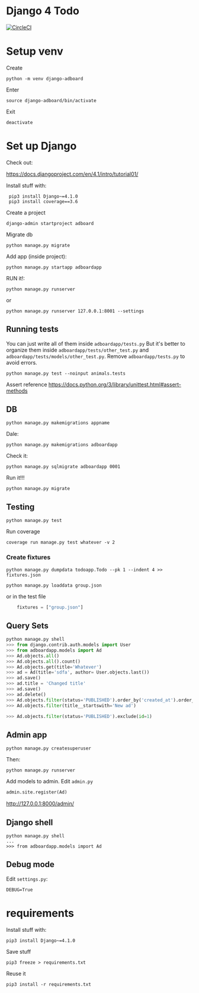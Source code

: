 # Django 4 Todo
[![CircleCI](https://dl.circleci.com/status-badge/img/gh/pxai/django-todo/tree/master.svg?style=svg)](https://dl.circleci.com/status-badge/redirect/gh/pxai/django-todo/tree/master)

# Setup venv

Create
```shell
python -m venv django-adboard
```

Enter
```shell
source django-adboard/bin/activate
```

Exit
```shell
deactivate
```

# Set up Django
Check out:

https://docs.djangoproject.com/en/4.1/intro/tutorial01/

Install stuff with:
```shell
 pip3 install Django~=4.1.0
 pip3 install coverage==3.6
```

Create a project
```shell
django-admin startproject adboard
```

Migrate db
```shell
python manage.py migrate
```

Add app (inside project):
```shell
python manage.py startapp adboardapp
```

RUN it!:
```shell
python manage.py runserver
```
or

```shell
python manage.py runserver 127.0.0.1:8001 --settings
```

## Running tests
You can just write all of them inside `adboardapp/tests.py`
But it's better to organize them inside `adboardapp/tests/other_test.py` and
`adboardapp/tests/models/other_test.py`.
Remove `adboardapp/tests.py` to avoid errors.

```shell
python manage.py test --noinput animals.tests
```

Assert reference
https://docs.python.org/3/library/unittest.html#assert-methods

## DB

```shell
python manage.py makemigrations appname
```
Dale:

```shell
python manage.py makemigrations adboardapp
```

Check it:

```shell
python manage.py sqlmigrate adboardapp 0001
```

Run it!!!

```shell
python manage.py migrate
```

## Testing

```shell
python manage.py test
```

Run coverage
```shell
coverage run manage.py test whatever -v 2
```

### Create fixtures

```shell
python manage.py dumpdata todoapp.Todo --pk 1 --indent 4 >> fixtures.json
```

```shell
python manage.py loaddata group.json
```

or in the test file
```python
    fixtures = ["group.json"]
```

## Query Sets
```python
python manage.py shell
>>> from django.contrib.auth.models import User
>>> from adboardapp.models import Ad
>>> Ad.objects.all()
>>> Ad.objects.all().count()
>>> Ad.objects.get(title='Whatever')
>>> ad = Ad(title='sdfa', author= User.objects.last())
>>> ad.save()
>>> ad.title = 'Changed title'
>>> ad.save()
>>> ad.delete()
>>> Ad.objects.filter(status='PUBLISHED').order_by('created_at').order_by('-title').filte(author__username='admin')
>>> Ad.objects.filter(title__startswith='New ad')

>>> Ad.objects.filter(status='PUBLISHED').exclude(id=1)

```

## Admin app
```shell
python manage.py createsuperuser
```

Then:

```shell
python manage.py runserver
```

Add models to admin. Edit `admin.py`

```python
admin.site.register(Ad)
```


http://127.0.0.1:8000/admin/

## Django shell
```shell
python manage.py shell
...
>>> from adboardapp.models import Ad
```


## Debug mode
Edit `settings.py`:

```shell
DEBUG=True
```

# requirements
Install stuff with:
```shell
pip3 install Django~=4.1.0
```

Save stuff
```shell
pip3 freeze > requirements.txt
```

Reuse it
```shell
pip3 install -r requirements.txt
```